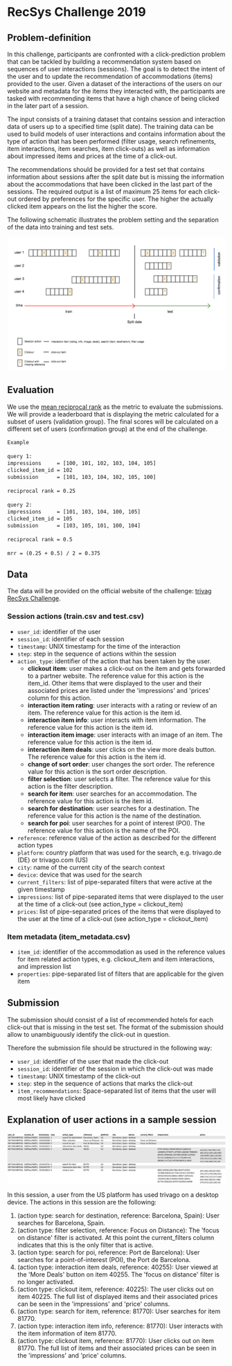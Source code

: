 # RecSys Challenge 2019

## Problem-definition

In this challenge, participants are confronted with a click-prediction problem that can be tackled by building a recommendation system based on sequences of user interactions (sessions). The goal is to detect the intent of the user and to update the recommendation of accommodations (items) provided to the user. Given a dataset of the interactions of the users on our website and metadata for the items they interacted with, the participants are tasked with recommending items that have a high chance of being clicked in the later part of a session.

The input consists of a training dataset that contains session and interaction data of users up to a specified time (split date). The training data can be used to build models of user interactions and contains information about the type of action that has been performed (filter usage, search refinements, item interactions, item searches, item click-outs) as well as information about impressed items and prices at the time of a click-out.

The recommendations should be provided for a test set that contains information about sessions after the split date but is missing the information about the accommodations that have been clicked in the last part of the sessions. The required output is a list of maximum 25 items for each click-out ordered by preferences for the specific user. The higher the actually clicked item appears on the list the higher the score.

The following schematic illustrates the problem setting and the separation of the data into training and test sets.

![problem_setting schematic](figures/recsys_problem_setting.png "Problem setting schematic")

## Evaluation

We use the [mean reciprocal rank](https://en.wikipedia.org/wiki/Mean_reciprocal_rank) as the metric to evaluate the submissions. We will provide a leaderboard that is displaying the metric calculated for a subset of users (validation group). The final scores will be calculated on a different set of users (confirmation group) at the end of the challenge.

    Example

    query 1:
    impressions     = [100, 101, 102, 103, 104, 105] 
    clicked_item_id = 102  
    submission      = [101, 103, 104, 102, 105, 100] 

    reciprocal rank = 0.25

    query 2:
    impressions     = [101, 103, 104, 100, 105]
    clicked_item_id = 105
    submission      = [103, 105, 101, 100, 104]

    reciprocal rank = 0.5

    mrr = (0.25 + 0.5) / 2 = 0.375


## Data

The data will be provided on the official website of the challenge: [trivag RecSys Challenge](https://recsys.trivago.cloud/).

### Session actions (train.csv and test.csv) 

* `user_id`: identifier of the user
* `session_id`: identifier of each session
* `timestamp`: UNIX timestamp for the time of the interaction
* `step`: step in the sequence of actions within the session
* `action_type`: identifier of the action that has been taken by the user.
    * **clickout item**: user makes a click-out on the item and gets forwarded to a partner website. The reference value for this action is the item_id. Other items that were displayed to the user and their associated prices are listed under the 'impressions' and 'prices' column for this action.
    * **interaction item rating**: user interacts with a rating or review of an item.
    The reference value for this action is the item id.
    * **interaction item info**: user interacts with item information.
    The reference value for this action is the item id.
    * **interaction item image**: user interacts with an image of an item.
    The reference value for this action is the item id.
    * **interaction item deals**: user clicks on the view more deals button.
    The reference value for this action is the item id.
    * **change of sort order**: user changes the sort order.
    The reference value for this action is the sort order description.
    * **filter selection**: user selects a filter.
    The reference value for this action is the filter description.
    * **search for item**: user searches for an accommodation.
    The reference value for this action is the item id.
    * **search for destination**: user searches for a destination.
    The reference value for this action is the name of the destination.
    * **search for poi**: user searches for a point of interest (POI).
    The reference value for this action is the name of the POI.
* `reference`: reference value of the action as described for the different action types
* `platform`: country platform that was used for the search, e.g. trivago.de (DE) or trivago.com (US)
* `city`: name of the current city of the search context
* `device`: device that was used for the search
* `current_filters`: list of pipe-separated filters that were active at the given timestamp
* `impressions`: list of pipe-separated items that were displayed to the user at the time of a click-out (see action_type = clickout_item)
* `prices`: list of pipe-separated prices of the items that were displayed to the user at the time of a click-out (see action_type = clickout_item)


### Item metadata (item_metadata.csv)

* `item_id`: identifier of the accommodation as used in the reference values for item related action types, e.g. clickout_item and item interactions, and impression list
* `properties`: pipe-separated list of filters that are applicable for the given item



## Submission

The submission should consist of a list of recommended hotels for each click-out that is missing in the test set. The format of the submission should allow to unambiguously identify the click-out in question.

Therefore the submission file should be structured in the following way:

* `user_id`: identifier of the user that made the click-out
* `session_id`: identifier of the session in which the click-out was made
* `timestamp`: UNIX timestamp of the click-out
* `step`: step in the sequence of actions that marks the click-out
* `item_recommendations`: Space-separated list of items that the user will most likely have clicked


## Explanation of user actions in a sample session

![session actions](figures/recsys_session_details.png "User session actions")

In this session, a user from the US platform has used trivago on a desktop device. The actions in this session are the following:

1. (action type: search for destination, reference: Barcelona, Spain): User searches for Barcelona, Spain.
2. (action type: filter selection, reference: Focus on Distance): The 'focus on distance' filter is activated. At this point the current_filters column indicates that this is the only filter that is active.
3. (action type: search for poi, reference: Port de Barcelona): User searches for a point-of-interest (POI), the Port de Barcelona.
4. (action type: interaction item deals, reference: 40255): User viewed at the 'More Deals' button on item 40255.  The 'focus on distance' filter is no longer activated.
5. (action type: clickout item, reference: 40225): The user clicks out on item 40225.  The full list of displayed items and their associated prices can be seen in the 'impressions' and 'price' columns.
6. (action type: search for item, reference: 81770): User searches for item 81770.
7. (action type: interaction item info, reference: 81770): User interacts with the item information of item 81770.
8. (action type: clickout item, reference: 81770): User clicks out on item 81770. The full list of items and their associated prices can be seen in the 'impressions' and 'price' columns.
